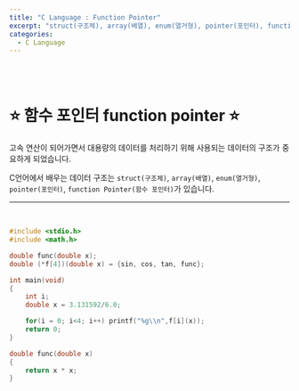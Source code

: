 ```yaml
---
title: "C Language : Function Pointer"
excerpt: "struct(구조체), array(배열), enum(열거형), pointer(포인터), function Pointer(함수 포인터)"
categories:
  - C Language
---
```


<br>

<br>

# ⭐ 함수 포인터 function pointer ⭐

고속 연산이 되어가면서 대용량의 데이터를 처리하기 위해 사용되는 데이터의 구조가 중요하게 되었습니다.

C언어에서 배우는 데이터 구조는 `struct(구조체)`, `array(배열)`, `enum(열거형)`, `pointer(포인터)`, `function Pointer(함수 포인터)`가 있습니다.

------
<br>

```c
#include <stdio.h>
#include <math.h>

double func(double x);
double (*f[4])(double x) = {sin, cos, tan, func};

int main(void)
{
	int i;
	double x = 3.131592/6.0;

	for(i = 0; i<4; i++) printf("%g\\n",f[i](x));
	return 0;
}

double func(double x)
{
	return x * x;
}
```

<br>

<br>
